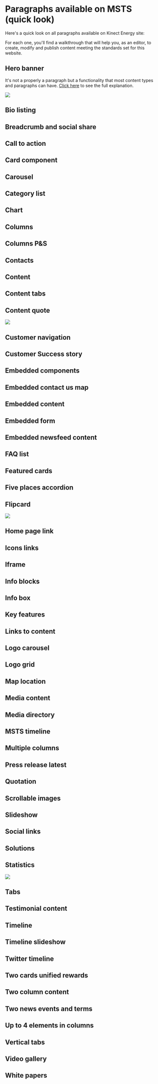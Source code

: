 # Paragraphs available on MSTS \(quick look\)

Here's a quick look on all paragraphs available on Kinect Energy site:

For each one, you'll find a walkthrough that will help you, as an editor, to create, modify and publish content meeting the standards set for this website.

## Hero banner

It's not a properly a paragraph but a functionality that most content types and paragraphs can have. [Click here](paragraphs/hero-banner.md) to see the full explanation. 

![](.gitbook/assets/hero_banner.png)



## Bio listing

## Breadcrumb and social share

## Call to action

## Card component

## Carousel

## Category list

## Chart

## Columns

## Columns P&S

## Contacts

## Content

## Content tabs

## Content quote

![](.gitbook/assets/quotation.png)

## Customer navigation

## Customer Success story

## Embedded components

## Embedded contact us map

## Embedded content

## Embedded form

## Embedded newsfeed content

## FAQ list

## Featured cards

## Five places accordion

## Flipcard

![](.gitbook/assets/flipcard_not_active.png)

## Home page link

## Icons links

## Iframe

## Info blocks

## Info box

## Key features

## Links to content

## Logo carousel

## Logo grid

## Map location

## Media content

## Media directory

## MSTS timeline

## Multiple columns

## Press release latest

## Quotation

## Scrollable images

## Slideshow

## Social links

## Solutions

## Statistics

![](.gitbook/assets/statistics_simple.png)

## Tabs

## Testimonial content

## Timeline

## Timeline slideshow

## Twitter timeline

## Two cards unified rewards

## Two column content

## Two news events and terms

## Up to 4 elements in columns

## Vertical tabs

## Video gallery

## White papers



